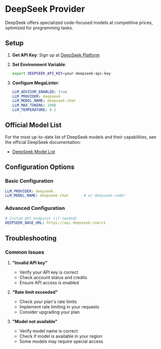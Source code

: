 # DeepSeek Provider

DeepSeek offers specialized code-focused models at competitive prices, optimized for programming tasks.

## Setup

1. **Get API Key**: Sign up at [DeepSeek Platform](https://platform.deepseek.com/)

2. **Set Environment Variable**:

   ```bash
   export DEEPSEEK_API_KEY=your-deepseek-api-key
   ```

3. **Configure MegaLinter**:

   ```yaml
   LLM_ADVISOR_ENABLED: true
   LLM_PROVIDER: deepseek
   LLM_MODEL_NAME: deepseek-chat
   LLM_MAX_TOKENS: 1000
   LLM_TEMPERATURE: 0.1
   ```

## Official Model List

For the most up-to-date list of DeepSeek models and their capabilities, see the official DeepSeek documentation:

- [DeepSeek Model List](https://platform.deepseek.com/docs/model)

## Configuration Options

### Basic Configuration

```yaml
LLM_PROVIDER: deepseek
LLM_MODEL_NAME: deepseek-chat       # or deepseek-coder
```

### Advanced Configuration

```yaml
# Custom API endpoint (if needed)
DEEPSEEK_BASE_URL: https://api.deepseek.com/v1
```

## Troubleshooting

### Common Issues

1. **"Invalid API key"**
   - Verify your API key is correct
   - Check account status and credits
   - Ensure API access is enabled

2. **"Rate limit exceeded"**
   - Check your plan's rate limits
   - Implement rate limiting in your requests
   - Consider upgrading your plan

3. **"Model not available"**
   - Verify model name is correct
   - Check if model is available in your region
   - Some models may require special access

